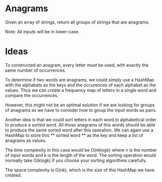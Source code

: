 # Anagrams

Given an array of strings, return all groups of strings that are anagrams.

Note: All inputs will be in lower-case.

# Ideas

To constructed an anagram, every letter must be used, with exactly the same number of occurrences.

To determine if two words are anagrams, we could simply use a HashMap with the alphabets as the keys and the occurences of each alphabet as the values. Thus we can create a frequency map of letters in a single word and compare the occurrences.

However, this might not be an optimal solution if we are looking for groups of anagrams as we have to consider how to group the input words as pairs.

Another idea is that we could sort letters in each word in alphabetical order to produce a sorted word. All those anagrams of this words should be able to produce the same sorted word after this operation. We can again use a HashMap to store this ** sorted word ** as the key and keep a list of anagrams as values.

The time complexity in this case would be O(nklogk) where n is the number of input words and k is the length of the word. The sorting operation would normally take O(klogk) if you choose your sorting algorithms carefully.

The space complexity is O(nk), which is the size of this HashMap we have created.
